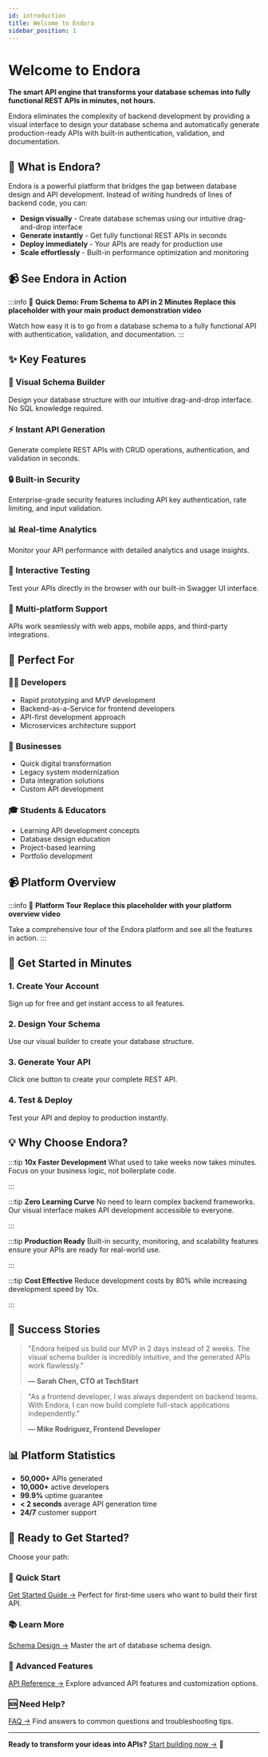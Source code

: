 ```yaml
---
id: introduction
title: Welcome to Endora
sidebar_position: 1
---
```


# Welcome to Endora

**The smart API engine that transforms your database schemas into fully functional REST APIs in minutes, not hours.**

Endora eliminates the complexity of backend development by providing a visual interface to design your database schema and automatically generate production-ready APIs with built-in authentication, validation, and documentation.

## 🚀 What is Endora?

Endora is a powerful platform that bridges the gap between database design and API development. Instead of writing hundreds of lines of backend code, you can:

- **Design visually** - Create database schemas using our intuitive drag-and-drop interface
- **Generate instantly** - Get fully functional REST APIs in seconds
- **Deploy immediately** - Your APIs are ready for production use
- **Scale effortlessly** - Built-in performance optimization and monitoring

## 📹 See Endora in Action

:::info 🎥 **Quick Demo: From Schema to API in 2 Minutes**
**Replace this placeholder with your main product demonstration video**

Watch how easy it is to go from a database schema to a fully functional API with authentication, validation, and documentation.
:::

## ✨ Key Features

### 🎨 Visual Schema Builder
Design your database structure with our intuitive drag-and-drop interface. No SQL knowledge required.

### ⚡ Instant API Generation
Generate complete REST APIs with CRUD operations, authentication, and validation in seconds.

### 🔒 Built-in Security
Enterprise-grade security features including API key authentication, rate limiting, and input validation.

### 📊 Real-time Analytics
Monitor your API performance with detailed analytics and usage insights.

### 🧪 Interactive Testing
Test your APIs directly in the browser with our built-in Swagger UI interface.

### 📱 Multi-platform Support
APIs work seamlessly with web apps, mobile apps, and third-party integrations.

## 🎯 Perfect For

### 👨‍💻 **Developers**
- Rapid prototyping and MVP development
- Backend-as-a-Service for frontend developers
- API-first development approach
- Microservices architecture support

### 🏢 **Businesses**
- Quick digital transformation
- Legacy system modernization
- Data integration solutions
- Custom API development

### 🎓 **Students & Educators**
- Learning API development concepts
- Database design education
- Project-based learning
- Portfolio development

## 📹 Platform Overview

:::info 🎥 **Platform Tour**
**Replace this placeholder with your platform overview video**

Take a comprehensive tour of the Endora platform and see all the features in action.
:::

## 🚀 Get Started in Minutes

### 1. **Create Your Account**
Sign up for free and get instant access to all features.

### 2. **Design Your Schema**
Use our visual builder to create your database structure.

### 3. **Generate Your API**
Click one button to create your complete REST API.

### 4. **Test & Deploy**
Test your API and deploy to production instantly.

## 💡 Why Choose Endora?

:::tip **10x Faster Development**
What used to take weeks now takes minutes. Focus on your business logic, not boilerplate code.

:::

:::tip **Zero Learning Curve**
No need to learn complex backend frameworks. Our visual interface makes API development accessible to everyone.

:::

:::tip **Production Ready**
Built-in security, monitoring, and scalability features ensure your APIs are ready for real-world use.

:::

:::tip **Cost Effective**
Reduce development costs by 80% while increasing development speed by 10x.

:::

## 🌟 Success Stories

> "Endora helped us build our MVP in 2 days instead of 2 weeks. The visual schema builder is incredibly intuitive, and the generated APIs work flawlessly." 
> 
> **— Sarah Chen, CTO at TechStart**

> "As a frontend developer, I was always dependent on backend teams. With Endora, I can now build complete full-stack applications independently."
> 
> **— Mike Rodriguez, Frontend Developer**

## 📊 Platform Statistics

- **50,000+** APIs generated
- **10,000+** active developers
- **99.9%** uptime guarantee
- **< 2 seconds** average API generation time
- **24/7** customer support

## 🎯 Ready to Get Started?

Choose your path:

### 🚀 **Quick Start**
[Get Started Guide →](./getting-started.md)
Perfect for first-time users who want to build their first API.

### 📚 **Learn More**
[Schema Design →](./schema-creation.md)
Master the art of database schema design.

### 🔧 **Advanced Features**
[API Reference →](./api-reference.md)
Explore advanced API features and customization options.

### 🆘 **Need Help?**
[FAQ →](./faq.md)
Find answers to common questions and troubleshooting tips.

---

**Ready to transform your ideas into APIs?** [Start building now →](https://endora.space) 🚀